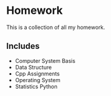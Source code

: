# Homework

This is a collection of all my homework.

## Includes

- Computer System Basis
- Data Structure
- Cpp Assignments
- Operating System
- Statistics Python

